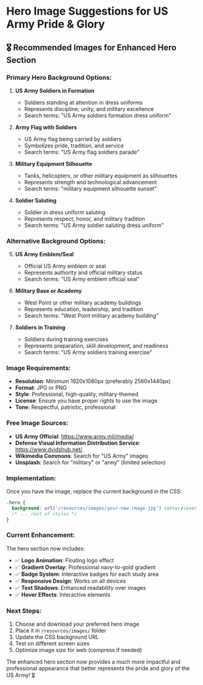 # Hero Image Suggestions for US Army Pride & Glory

## 🎖️ Recommended Images for Enhanced Hero Section

### **Primary Hero Background Options:**

1. **US Army Soldiers in Formation**
   - Soldiers standing at attention in dress uniforms
   - Represents discipline, unity, and military excellence
   - Search terms: "US Army soldiers formation dress uniform"

2. **Army Flag with Soldiers**
   - US Army flag being carried by soldiers
   - Symbolizes pride, tradition, and service
   - Search terms: "US Army flag soldiers parade"

3. **Military Equipment Silhouette**
   - Tanks, helicopters, or other military equipment as silhouettes
   - Represents strength and technological advancement
   - Search terms: "military equipment silhouette sunset"

4. **Soldier Saluting**
   - Soldier in dress uniform saluting
   - Represents respect, honor, and military tradition
   - Search terms: "US Army soldier saluting dress uniform"

### **Alternative Background Options:**

5. **US Army Emblem/Seal**
   - Official US Army emblem or seal
   - Represents authority and official military status
   - Search terms: "US Army emblem official seal"

6. **Military Base or Academy**
   - West Point or other military academy buildings
   - Represents education, leadership, and tradition
   - Search terms: "West Point military academy building"

7. **Soldiers in Training**
   - Soldiers during training exercises
   - Represents preparation, skill development, and readiness
   - Search terms: "US Army soldiers training exercise"

### **Image Requirements:**
- **Resolution**: Minimum 1920x1080px (preferably 2560x1440px)
- **Format**: JPG or PNG
- **Style**: Professional, high-quality, military-themed
- **License**: Ensure you have proper rights to use the image
- **Tone**: Respectful, patriotic, professional

### **Free Image Sources:**
- **US Army Official**: https://www.army.mil/media/
- **Defense Visual Information Distribution Service**: https://www.dvidshub.net/
- **Wikimedia Commons**: Search for "US Army" images
- **Unsplash**: Search for "military" or "army" (limited selection)

### **Implementation:**
Once you have the image, replace the current background in the CSS:
```css
.hero {
  background: url('/resources/images/your-new-image.jpg') center/cover no-repeat;
  /* ... rest of styles */
}
```

### **Current Enhancement:**
The hero section now includes:
- ✅ **Logo Animation**: Floating logo effect
- ✅ **Gradient Overlay**: Professional navy-to-gold gradient
- ✅ **Badge System**: Interactive badges for each study area
- ✅ **Responsive Design**: Works on all devices
- ✅ **Text Shadows**: Enhanced readability over images
- ✅ **Hover Effects**: Interactive elements

### **Next Steps:**
1. Choose and download your preferred hero image
2. Place it in `/resources/images/` folder
3. Update the CSS background URL
4. Test on different screen sizes
5. Optimize image size for web (compress if needed)

The enhanced hero section now provides a much more impactful and professional appearance that better represents the pride and glory of the US Army! 🎖️ 